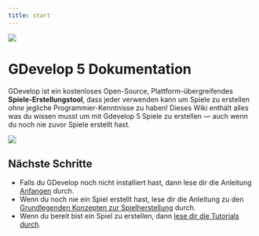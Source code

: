 ```yaml
---
title: start
---
```

![](/logocompleteeffecttranparent400x100.png)

# GDevelop 5 Dokumentation

GDevelop ist ein kostenloses Open-Source, Plattform-übergreifendes **Spiele-Erstellungstool**, dass jeder verwenden kann um Spiele zu erstellen *ohne* jegliche Programmier-Kenntnisse zu haben! Dieses Wiki enthält alles was du wissen musst um mit Gdevelop 5 Spiele zu erstellen — auch wenn du noch nie zuvor Spiele erstellt hast.

![](/gdevelop5/interface/scene-editor/pasted/20200628-132624.png)

## Nächste Schritte

* Falls du GDevelop noch nicht installiert hast, dann lese dir die Anleitung [Anfangen](/gdevelop5/​getting_started) durch.
* Wenn du noch nie ein Spiel erstellt hast, lese dir die Anleitung zu den [Grundlegenden Konzepten zur Spielherstellung](/gdevelop5/​tutorials/​basic-game-making-concepts) durch.
* Wenn du bereit bist ein Spiel zu erstellen, dann [lese dir die Tutorials durch](/gdevelop5/​tutorials).
